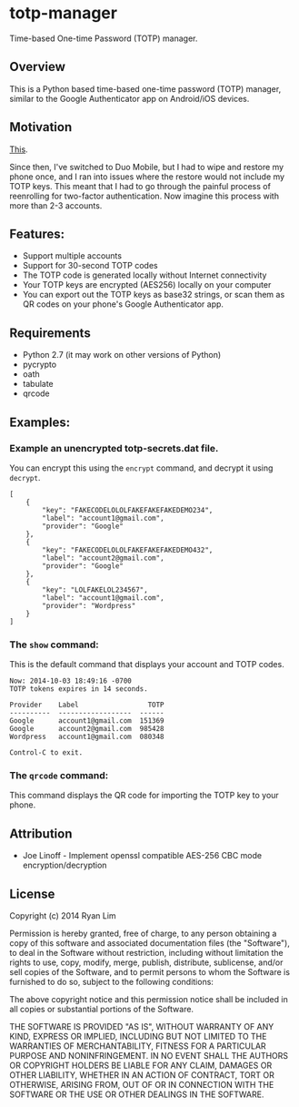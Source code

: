 # totp-manager

Time-based One-time Password (TOTP) manager.

## Overview

This is a Python based time-based one-time password (TOTP) manager,
similar to the Google Authenticator app on Android/iOS devices.

## Motivation

[This](http://forums.appleinsider.com/t/159337/google-authenticator-for-ios-update-wipes-all-on-board-account-data).

Since then, I've switched to Duo Mobile, but I had to wipe and restore my
phone once, and I ran into issues where the restore would not include my
TOTP keys. This meant that I had to go through the painful process of
reenrolling for two-factor authentication. Now imagine this process with
more than 2-3 accounts.

## Features:
* Support multiple accounts
* Support for 30-second TOTP codes
* The TOTP code is generated locally without Internet connectivity
* Your TOTP keys are encrypted (AES256) locally on your computer
* You can export out the TOTP keys as base32 strings, or scan them as QR codes on your phone's Google Authenticator app.

## Requirements
- Python 2.7 (it may work on other versions of Python)
- pycrypto
- oath
- tabulate
- qrcode

## Examples:

### Example an unencrypted totp-secrets.dat file.

You can encrypt this using the `encrypt` command, and decrypt it using
`decrypt`.

    [
        {
            "key": "FAKECODELOLOLFAKEFAKEFAKEDEMO234",
            "label": "account1@gmail.com",
            "provider": "Google"
        },
        {
            "key": "FAKECODELOLOLFAKEFAKEFAKEDEMO432",
            "label": "account2@gmail.com",
            "provider": "Google"
        },
        {
            "key": "LOLFAKELOL234567",
            "label": "account1@gmail.com",
            "provider": "Wordpress"
        }
    ]

### The `show` command:

This is the default command that displays your account and TOTP codes.

    Now: 2014-10-03 18:49:16 -0700
    TOTP tokens expires in 14 seconds.
    
    Provider    Label                 TOTP
    ----------  ------------------  ------
    Google      account1@gmail.com  151369
    Google      account2@gmail.com  985428
    Wordpress   account1@gmail.com  080348
    
    Control-C to exit.

### The `qrcode` command:

This command displays the QR code for importing the TOTP key to your phone.


## Attribution
* Joe Linoff - Implement openssl compatible AES-256 CBC mode encryption/decryption

## License
 
  Copyright (c) 2014 Ryan Lim
 
  Permission is hereby granted, free of charge, to any person obtaining a copy
  of this software and associated documentation files (the "Software"), to deal
  in the Software without restriction, including without limitation the rights
  to use, copy, modify, merge, publish, distribute, sublicense, and/or sell
  copies of the Software, and to permit persons to whom the Software is
  furnished to do so, subject to the following conditions:
 
  The above copyright notice and this permission notice shall be included in
  all copies or substantial portions of the Software.
 
  THE SOFTWARE IS PROVIDED "AS IS", WITHOUT WARRANTY OF ANY KIND, EXPRESS OR
  IMPLIED, INCLUDING BUT NOT LIMITED TO THE WARRANTIES OF MERCHANTABILITY,
  FITNESS FOR A PARTICULAR PURPOSE AND NONINFRINGEMENT. IN NO EVENT SHALL THE
  AUTHORS OR COPYRIGHT HOLDERS BE LIABLE FOR ANY CLAIM, DAMAGES OR OTHER
  LIABILITY, WHETHER IN AN ACTION OF CONTRACT, TORT OR OTHERWISE, ARISING FROM,
  OUT OF OR IN CONNECTION WITH THE SOFTWARE OR THE USE OR OTHER DEALINGS IN
  THE SOFTWARE.
